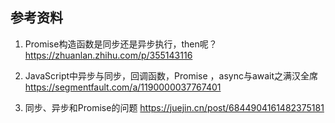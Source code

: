 ## 参考资料

1. Promise构造函数是同步还是异步执行，then呢？ https://zhuanlan.zhihu.com/p/355143116

2. JavaScript中异步与同步，回调函数，Promise ，async与await之满汉全席 https://segmentfault.com/a/1190000037767401

3. 同步、异步和Promise的问题 https://juejin.cn/post/6844904161482375181

